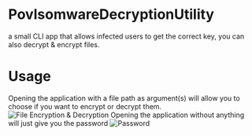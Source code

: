 # PovlsomwareDecryptionUtility
a small CLI app that allows infected users to get the correct key, you can also decrypt &amp; encrypt files.

# Usage
Opening the application with a file path as argument(s) will allow you to choose if you want to encrypt or decrypt them.
![File Encryption & Decryption](https://i.imgur.com/AZKHEE8.png)
Opening the application without anything will just give you the password
![Password](https://i.imgur.com/rmXG9a1.png)
